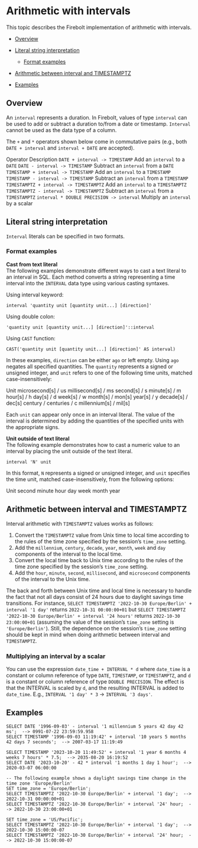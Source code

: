 # [](#arithmetic-with-intervals)Arithmetic with intervals

This topic describes the Firebolt implementation of arithmetic with intervals.

- [Overview](#overview)
- [Literal string interpretation](#literal-string-interpretation)
  
  - [Format examples](#format-examples)
- [Arithmetic between interval and TIMESTAMPTZ](#arithmetic-between-interval-and-timestamptz)
- [Examples](#examples)

## [](#overview)Overview

An `interval` represents a duration. In Firebolt, values of type `interval` can be used to add or subtract a duration to/from a date or timestamp. `Interval` cannot be used as the data type of a column.

The `+` and `*` operators shown below come in commutative pairs (e.g., both `DATE + interval` and `interval + DATE` are accepted).

Operator Description `DATE + interval -> TIMESTAMP` Add an `interval` to a `DATE` `DATE - interval -> TIMESTAMP` Subtract an `interval` from a `DATE` `TIMESTAMP + interval -> TIMESTAMP` Add an `interval` to a `TIMESTAMP` `TIMESTAMP - interval -> TIMESTAMP` Subtract an `interval` from a `TIMESTAMP` `TIMESTAMPTZ + interval -> TIMESTAMPTZ` Add an `interval` to a `TIMESTAMPTZ` `TIMESTAMPTZ - interval -> TIMESTAMPTZ` Subtract an `interval` from a `TIMESTAMPTZ` `interval * DOUBLE PRECISION -> interval` Multiply an `interval` by a scalar

## [](#literal-string-interpretation)Literal string interpretation

`Interval` literals can be specified in two formats.

### [](#format-examples)Format examples

**Cast from text literal**  
The following examples demonstrate different ways to cast a text literal to an interval in SQL. Each method converts a string representing a time interval into the `INTERVAL` data type using various casting syntaxes.

Using interval keyword:

```
interval 'quantity unit [quantity unit...] [direction]'
```

Using double colon:

```
'quantity unit [quantity unit...] [direction]'::interval
```

Using `CAST` function:

```
CAST('quantity unit [quantity unit...] [direction]' AS interval)
```

In these examples, `direction` can be either `ago` or left empty. Using `ago` negates all specified quantities. The `quantity` represents a signed or unsigned integer, and `unit` refers to one of the following time units, matched case-insensitively:

Unit microsecond\[s] / us millisecond\[s] / ms second\[s] / s minute\[s] / m hour\[s] / h day\[s] / d week\[s] / w month\[s] / mon\[s] year\[s] / y decade\[s] / dec\[s] century / centuries / c millennium\[s] / mil\[s]

Each `unit` can appear only once in an interval literal. The value of the interval is determined by adding the quantities of the specified units with the appropriate signs.

**Unit outside of text literal**  
The following example demonstrates how to cast a numeric value to an interval by placing the unit outside of the text literal.

```
interval 'N' unit
```

In this format, `N` represents a signed or unsigned integer, and `unit` specifies the time unit, matched case-insensitively, from the following options:

Unit second minute hour day week month year

## [](#arithmetic-between-interval-and-timestamptz)Arithmetic between interval and TIMESTAMPTZ

Interval arithmetic with `TIMESTAMPTZ` values works as follows:

1. Convert the `TIMESTAMPTZ` value from Unix time to local time according to the rules of the time zone specified by the session’s `time_zone` setting.
2. Add the `millennium`, `century`, `decade`, `year`, `month`, `week` and `day` components of the interval to the local time.
3. Convert the local time back to Unix time according to the rules of the time zone specified by the session’s `time_zone` setting.
4. Add the `hour`, `minute`, `second`, `millisecond`, and `microsecond` components of the interval to the Unix time.

The back and forth between Unix time and local time is necessary to handle the fact that not all days consist of 24 hours due to daylight savings time transitions. For instance, `SELECT TIMESTAMPTZ '2022-10-30 Europe/Berlin' + interval '1 day'` returns `2022-10-31 00:00:00+01` but `SELECT TIMESTAMPTZ '2022-10-30 Europe/Berlin' + interval '24 hours'` returns `2022-10-30 23:00:00+01` (assuming the value of the session’s `time_zone` setting is `'Europe/Berlin'`). Still, the dependence on the session’s `time_zone` setting should be kept in mind when doing arithmetic between interval and `TIMESTAMPTZ`.

### [](#multiplying-an-interval-by-a-scalar)Multiplying an interval by a scalar

You can use the expression `date_time + INTERVAL * d` where `date_time` is a constant or column reference of type `DATE`, `TIMESTAMP`, or `TIMESTAMPTZ`, and `d` is a constant or column reference of type `DOUBLE PRECISION`. The effect is that the INTERVAL is scaled by `d`, and the resulting INTERVAL is added to `date_time`. E.g., `INTERVAL '1 day' * 3` -&gt; `INTERVAL '3 days'`.

## [](#examples)Examples

```
SELECT DATE '1996-09-03' - interval '1 millennium 5 years 42 day 42 ms';  --> 0991-07-22 23:59:59.958
SELECT TIMESTAMP '1996-09-03 11:19:42' + interval '10 years 5 months 42 days 7 seconds';  --> 2007-03-17 11:19:49

SELECT TIMESTAMP '2023-10-20 11:49:52' + interval '1 year 6 months 4 weeks 7 hours' * 7.5;  --> 2035-08-20 16:19:52
SELECT DATE '2023-10-20' - 42 * interval '1 months 1 day 1 hour';  --> 2020-03-07 06:00:00

-- The following example shows a daylight savings time change in the time zone 'Europe/Berlin'
SET time_zone = 'Europe/Berlin';
SELECT TIMESTAMPTZ '2022-10-30 Europe/Berlin' + interval '1 day';  --> 2022-10-31 00:00:00+01
SELECT TIMESTAMPTZ '2022-10-30 Europe/Berlin' + interval '24' hour;  --> 2022-10-30 23:00:00+01

SET time_zone = 'US/Pacific';
SELECT TIMESTAMPTZ '2022-10-30 Europe/Berlin' + interval '1 day';  --> 2022-10-30 15:00:00-07
SELECT TIMESTAMPTZ '2022-10-30 Europe/Berlin' + interval '24' hour;  --> 2022-10-30 15:00:00-07
```